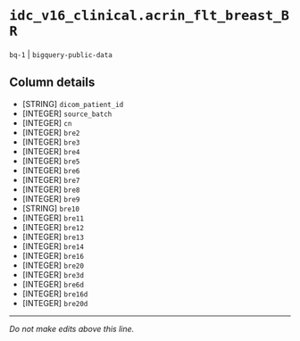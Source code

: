 # `idc_v16_clinical.acrin_flt_breast_BR`
`bq-1` | `bigquery-public-data`

## Column details
* [STRING]    `dicom_patient_id`
* [INTEGER]   `source_batch`
* [INTEGER]   `cn`
* [INTEGER]   `bre2`
* [INTEGER]   `bre3`
* [INTEGER]   `bre4`
* [INTEGER]   `bre5`
* [INTEGER]   `bre6`
* [INTEGER]   `bre7`
* [INTEGER]   `bre8`
* [INTEGER]   `bre9`
* [STRING]    `bre10`
* [INTEGER]   `bre11`
* [INTEGER]   `bre12`
* [INTEGER]   `bre13`
* [INTEGER]   `bre14`
* [INTEGER]   `bre16`
* [INTEGER]   `bre20`
* [INTEGER]   `bre3d`
* [INTEGER]   `bre6d`
* [INTEGER]   `bre16d`
* [INTEGER]   `bre20d`

-------------------------------------------------------------------------------
*Do not make edits above this line.*
